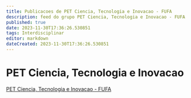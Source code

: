```yaml
---
title: Publicacoes de PET Ciencia, Tecnologia e Inovacao - FUFA
description: feed do grupo PET Ciencia, Tecnologia e Inovacao - FUFA
published: true
date: 2023-11-30T17:36:26.530851
tags: Interdisciplinar
editor: markdown
dateCreated: 2023-11-30T17:36:26.530851
---
```


# PET Ciencia, Tecnologia e Inovacao
[PET Ciencia, Tecnologia e Inovacao - FUFA](/grupo/216PETCienciaTecnologiaeInovacaoFUFA.md)